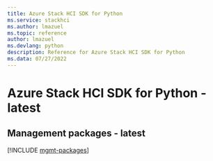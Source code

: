 ```yaml
---
title: Azure Stack HCI SDK for Python
ms.service: stackhci
ms.author: lmazuel
ms.topic: reference
author: lmazuel
ms.devlang: python
description: Reference for Azure Stack HCI SDK for Python
ms.data: 07/27/2022
---
```

# Azure Stack HCI SDK for Python - latest

## Management packages - latest
[!INCLUDE [mgmt-packages](stack-hci-mgmt-index.md)]